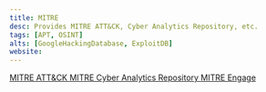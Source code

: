 ```yaml
---
title: MITRE
desc: Provides MITRE ATT&CK, Cyber Analytics Repository, etc.
tags: [APT, OSINT]
alts: [GoogleHackingDatabase, ExploitDB]
website:
---
```


<a href="https://attack.mitre.org/" target="_blank" rel="noopener noreferrer">
    MITRE ATT&CK
</a>

<a href="https://car.mitre.org/" target="_blank" rel="noopener noreferrer">
    MITRE Cyber Analytics Repository
</a>

<a href="https://engage.mitre.org/#" target="_blank" rel="noopener noreferrer">
    MITRE Engage
</a>